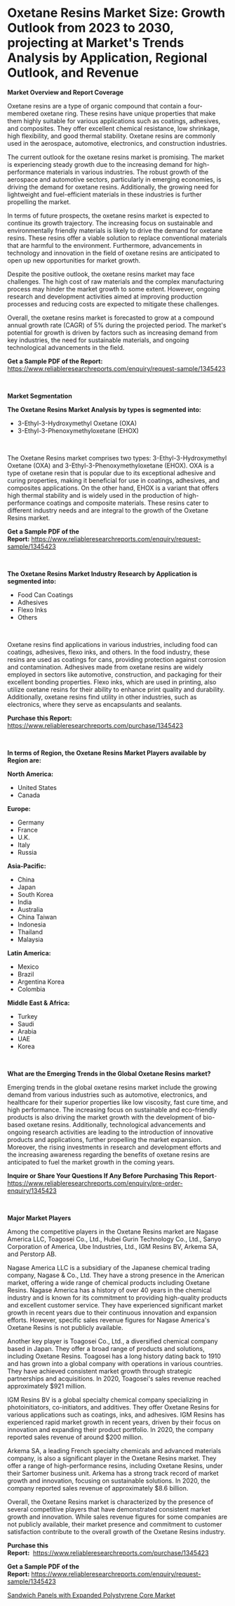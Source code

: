 <p><h1>Oxetane Resins Market Size: Growth Outlook from 2023 to 2030, projecting at Market's Trends Analysis by Application, Regional Outlook, and Revenue</h1></p><p><strong>Market Overview and Report Coverage</strong></p>
<p><p>Oxetane resins are a type of organic compound that contain a four-membered oxetane ring. These resins have unique properties that make them highly suitable for various applications such as coatings, adhesives, and composites. They offer excellent chemical resistance, low shrinkage, high flexibility, and good thermal stability. Oxetane resins are commonly used in the aerospace, automotive, electronics, and construction industries.</p><p>The current outlook for the oxetane resins market is promising. The market is experiencing steady growth due to the increasing demand for high-performance materials in various industries. The robust growth of the aerospace and automotive sectors, particularly in emerging economies, is driving the demand for oxetane resins. Additionally, the growing need for lightweight and fuel-efficient materials in these industries is further propelling the market.</p><p>In terms of future prospects, the oxetane resins market is expected to continue its growth trajectory. The increasing focus on sustainable and environmentally friendly materials is likely to drive the demand for oxetane resins. These resins offer a viable solution to replace conventional materials that are harmful to the environment. Furthermore, advancements in technology and innovation in the field of oxetane resins are anticipated to open up new opportunities for market growth.</p><p>Despite the positive outlook, the oxetane resins market may face challenges. The high cost of raw materials and the complex manufacturing process may hinder the market growth to some extent. However, ongoing research and development activities aimed at improving production processes and reducing costs are expected to mitigate these challenges.</p><p>Overall, the oxetane resins market is forecasted to grow at a compound annual growth rate (CAGR) of 5% during the projected period. The market's potential for growth is driven by factors such as increasing demand from key industries, the need for sustainable materials, and ongoing technological advancements in the field.</p></p>
<p><strong>Get a Sample PDF of the Report:</strong> <a href="https://www.reliableresearchreports.com/enquiry/request-sample/1345423">https://www.reliableresearchreports.com/enquiry/request-sample/1345423</a></p>
<p>&nbsp;</p>
<p><strong>Market Segmentation</strong></p>
<p><strong>The Oxetane Resins Market Analysis by types is segmented into:</strong></p>
<p><ul><li>3-Ethyl-3-Hydroxymethyl Oxetane (OXA)</li><li>3-Ethyl-3-Phenoxymethyloxetane (EHOX)</li></ul></p>
<p>&nbsp;</p>
<p><p>The Oxetane Resins market comprises two types: 3-Ethyl-3-Hydroxymethyl Oxetane (OXA) and 3-Ethyl-3-Phenoxymethyloxetane (EHOX). OXA is a type of oxetane resin that is popular due to its exceptional adhesive and curing properties, making it beneficial for use in coatings, adhesives, and composites applications. On the other hand, EHOX is a variant that offers high thermal stability and is widely used in the production of high-performance coatings and composite materials. These resins cater to different industry needs and are integral to the growth of the Oxetane Resins market.</p></p>
<p><strong>Get a Sample PDF of the Report:</strong>&nbsp;<a href="https://www.reliableresearchreports.com/enquiry/request-sample/1345423">https://www.reliableresearchreports.com/enquiry/request-sample/1345423</a></p>
<p>&nbsp;</p>
<p><strong>The Oxetane Resins Market Industry Research by Application is segmented into:</strong></p>
<p><ul><li>Food Can Coatings</li><li>Adhesives</li><li>Flexo Inks</li><li>Others</li></ul></p>
<p>&nbsp;</p>
<p><p>Oxetane resins find applications in various industries, including food can coatings, adhesives, flexo inks, and others. In the food industry, these resins are used as coatings for cans, providing protection against corrosion and contamination. Adhesives made from oxetane resins are widely employed in sectors like automotive, construction, and packaging for their excellent bonding properties. Flexo inks, which are used in printing, also utilize oxetane resins for their ability to enhance print quality and durability. Additionally, oxetane resins find utility in other industries, such as electronics, where they serve as encapsulants and sealants.</p></p>
<p><strong>Purchase this Report:</strong>&nbsp; <a href="https://www.reliableresearchreports.com/purchase/1345423">https://www.reliableresearchreports.com/purchase/1345423</a></p>
<p>&nbsp;</p>
<p><strong>In terms of Region, the Oxetane Resins Market Players available by Region are:</strong></p>
<p>
    <p> <strong> North America: </strong>
        <ul>
            <li>United States</li>
            <li>Canada</li>
        </ul>
        </p> 
    <p> <strong> Europe: </strong>
        <ul>
            <li>Germany</li>
            <li>France</li>
            <li>U.K.</li>
            <li>Italy</li>
            <li>Russia</li>
        </ul>
        </p> 
    <p> <strong> Asia-Pacific: </strong>
        <ul>
            <li>China</li>
            <li>Japan</li>
            <li>South Korea</li>
            <li>India</li>
            <li>Australia</li>
            <li>China Taiwan</li>
            <li>Indonesia</li>
            <li>Thailand</li>
            <li>Malaysia</li>
        </ul>
        </p> 
    <p> <strong> Latin America: </strong>
        <ul>
            <li>Mexico</li>
            <li>Brazil</li>
            <li>Argentina Korea</li>
            <li>Colombia</li>
        </ul>
        </p> 
    <p> <strong> Middle East & Africa: </strong>
        <ul>
            <li>Turkey</li>
            <li>Saudi</li>
            <li>Arabia</li>
            <li>UAE</li>
            <li>Korea</li>
        </ul>
    </p>
    </p>
<p>&nbsp;</p>
<p><strong>What are the Emerging Trends in the Global Oxetane Resins market?</strong></p>
<p><p>Emerging trends in the global oxetane resins market include the growing demand from various industries such as automotive, electronics, and healthcare for their superior properties like low viscosity, fast cure time, and high performance. The increasing focus on sustainable and eco-friendly products is also driving the market growth with the development of bio-based oxetane resins. Additionally, technological advancements and ongoing research activities are leading to the introduction of innovative products and applications, further propelling the market expansion. Moreover, the rising investments in research and development efforts and the increasing awareness regarding the benefits of oxetane resins are anticipated to fuel the market growth in the coming years.</p></p>
<p><strong>Inquire or Share Your Questions If Any Before Purchasing This Report</strong>- <a href="https://www.reliableresearchreports.com/enquiry/pre-order-enquiry/1345423">https://www.reliableresearchreports.com/enquiry/pre-order-enquiry/1345423</a></p>
<p>&nbsp;</p>
<p><strong>Major Market Players</strong></p>
<p><p>Among the competitive players in the Oxetane Resins market are Nagase America LLC, Toagosei Co., Ltd., Hubei Gurin Technology Co., Ltd., Sanyo Corporation of America, Ube Industries, Ltd., IGM Resins BV, Arkema SA, and Perstorp AB.</p><p>Nagase America LLC is a subsidiary of the Japanese chemical trading company, Nagase & Co., Ltd. They have a strong presence in the American market, offering a wide range of chemical products including Oxetane Resins. Nagase America has a history of over 40 years in the chemical industry and is known for its commitment to providing high-quality products and excellent customer service. They have experienced significant market growth in recent years due to their continuous innovation and expansion efforts. However, specific sales revenue figures for Nagase America's Oxetane Resins is not publicly available.</p><p>Another key player is Toagosei Co., Ltd., a diversified chemical company based in Japan. They offer a broad range of products and solutions, including Oxetane Resins. Toagosei has a long history dating back to 1910 and has grown into a global company with operations in various countries. They have achieved consistent market growth through strategic partnerships and acquisitions. In 2020, Toagosei's sales revenue reached approximately $921 million.</p><p>IGM Resins BV is a global specialty chemical company specializing in photoinitiators, co-initiators, and additives. They offer Oxetane Resins for various applications such as coatings, inks, and adhesives. IGM Resins has experienced rapid market growth in recent years, driven by their focus on innovation and expanding their product portfolio. In 2020, the company reported sales revenue of around $200 million.</p><p>Arkema SA, a leading French specialty chemicals and advanced materials company, is also a significant player in the Oxetane Resins market. They offer a range of high-performance resins, including Oxetane Resins, under their Sartomer business unit. Arkema has a strong track record of market growth and innovation, focusing on sustainable solutions. In 2020, the company reported sales revenue of approximately $8.6 billion.</p><p>Overall, the Oxetane Resins market is characterized by the presence of several competitive players that have demonstrated consistent market growth and innovation. While sales revenue figures for some companies are not publicly available, their market presence and commitment to customer satisfaction contribute to the overall growth of the Oxetane Resins industry.</p></p>
<p><strong>Purchase this Report:</strong>&nbsp;&nbsp;<a href="https://www.reliableresearchreports.com/purchase/1345423">https://www.reliableresearchreports.com/purchase/1345423</a></p>
<p></p>
<p><strong>Get a Sample PDF of the Report:</strong>&nbsp;<a href="https://www.reliableresearchreports.com/enquiry/request-sample/1345423">https://www.reliableresearchreports.com/enquiry/request-sample/1345423</a></p>
<p><p><a href="https://github.com/RoccoManning/Market-Research-Report-List-2/blob/main/sandwich-panels-with-expanded-polystyrene-core-market.md">Sandwich Panels with Expanded Polystyrene Core Market</a></p></p>